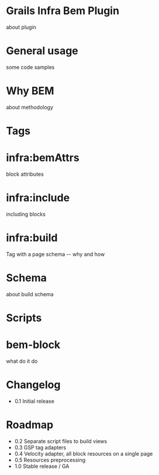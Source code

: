 Grails Infra Bem Plugin
==========================
about plugin

General usage
==========================
some code samples

Why BEM
==========================
about methodology

Tags
==========================

infra:bemAttrs
===========
block attributes

infra:include
===========
including blocks

infra:build
===========
Tag with a page schema -- why and how


Schema
==========================

about build schema

Scripts
==========================

bem-block
===========
what do it do

Changelog
==========================

- 0.1 Initial release

Roadmap
==========================

- 0.2 Separate script files to build views
- 0.3 GSP tag adapters
- 0.4 Velocity adapter, all block resources on a single page
- 0.5 Resources preprocessing
- 1.0 Stable release / GA